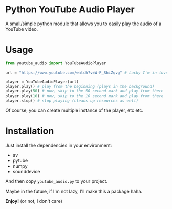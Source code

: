 # Python YouTube Audio Player
A small/simple python module that allows you to easily play the audio of a YouTube video.

# Usage
~~~~~~~~~~~~~~~~~~~~~~python
from youtube_audio import YouTubeAudioPlayer

url = "https://www.youtube.com/watch?v=W-P_ShiZqvg" # Lucky I'm in love with my best friend, dah dah dah dah, dah dah, dah

player = YouTubeAudioPlayer(url)
player.play() # play from the beginning (plays in the background)
player.play(50) # now, skip to the 50 second mark and play from there
player.play(10) # now, skip to the 10 second mark and play from there
player.stop() # stop playing (cleans up resources as well)
~~~~~~~~~~~~~~~~~~~~~~

Of course, you can create multiple instance of the player, etc etc.

# Installation
Just install the dependencies in your environment:
- av
- pytube
- numpy
- sounddevice

And then copy `youtube_audio.py` to your project.

Maybe in the future, if I'm not lazy, I'll make this a package haha.

**Enjoy!** (or not, I don't care)
